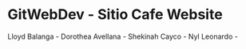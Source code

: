 # GitWebDev - Sitio Cafe Website

Lloyd Balanga - 
Dorothea Avellana - 
Shekinah Cayco - 
Nyl Leonardo -
